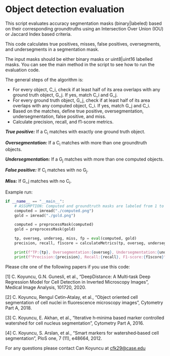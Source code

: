 # Object detection evaluation

This script evaluates accuracy segmentation masks (binary|labeled) based on their corresponding groundtruths using an Intersection Over Union (IOU) or Jaccard Index based criteria.

This code calculates true positives, misses, false positives, oversegments, and undersegments in a segmentation mask. 

The input masks should be either binary masks or uint8|uint16 labelled masks. You can see the main method in the script to see how to run the evaluation code.

The general steps of the algorithm is: 

<ul>
  <li> For every object, C_i, check if at least half of its area overlaps with any ground truth object, G_j. If yes, match C_i and G_j. </li>
  <li> For every ground truth object, G_j, check if at least half of its area overlaps with any computed object, C_i. If yes, match G_j and C_i. </li>
  <li> Based on the matches, define true positive, oversegmentation, undersegmentation, false positive, and miss. </li>
  <li> Calculate precision, recall, and f1-score metrics. </li>
</ul>

   ***True positive:*** If a C<sub>i</sub> matches with exactly one ground truth object.
   
   ***Oversegmentation:*** If a C<sub>i</sub> matches with more than one groundtruth objects.
   
   ***Undersegmentation:*** If a G<sub>j</sub> matches with more than one computed objects.
   
   ***False positive:*** If C<sub>i</sub> matches with no G<sub>j</sub>.
   
   ***Miss:*** If G_j matches with no C<sub>i</sub>.

Example run:
```python
if __name__ == "__main__":
    # ASSUMPTION: Computed and groundtruth masks are labeled from 1 to N (N: number of connected components)
    computed = imread("./computed.png")
    gold = imread("./gold.png")

    computed = preprocessMask(computed)
    gold = preprocessMask(gold)

    tp, overseg, underseg, miss, fp = eval(computed, gold)
    precision, recall, f1score = calculateMetrics(tp, overseg, underseg, miss, fp)

    print(f"TP:{tp}, Oversegmentation:{overseg}, Undersegmentation:{underseg}, Miss:{miss}, False positive:{fp}")
    print(f"Precision:{precision}, Recall:{recall}, F1-score:{f1score}")
```


Please cite one of the following papers if you use this code:

  [1] C. Koyuncu, G.N. Gunesli, et al., “DeepDistance: A Multi‐task Deep Regression Model for Cell Detection in Inverted
Microscopy Images”, Medical Image Analysis, 101720, 2020.
  
  [2] C. Koyuncu, Rengul Cetin‐Atalay, et al., “Object oriented cell segmentation of cell nuclei in fluorescence microscopy
images”, Cytometry Part A, 2018.
  
  [3] C. Koyuncu, E. Akhan, et al., “Iterative h‐minima based marker controlled watershed for cell nucleus segmentation”,
Cytometry Part A, 2016.
  
  [4] C. Koyuncu, S. Arslan, et al., “Smart markers for watershed‐based cell segmentation”, PloS one, 7 (11), e48664, 2012.


For any questions please contact Can Koyuncu at cfk29@case.edu

